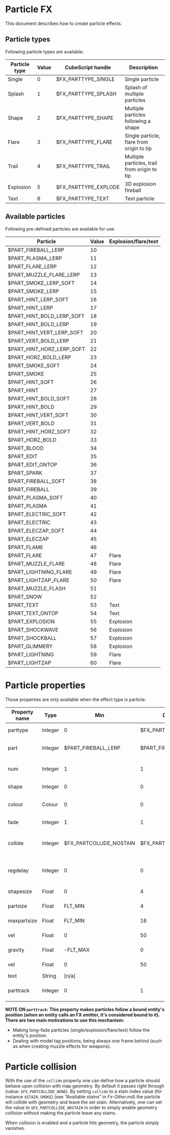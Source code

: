 # Particle FX

This document describes how to create particle effects.

## Particle types

Following particle types are available:

| Particle type | Value | CubeScript handle    | Description                                  |
|---------------|-------|----------------------|----------------------------------------------|
| Single        | 0     | $FX_PARTTYPE_SINGLE  | Single particle                              |
| Splash        | 1     | $FX_PARTTYPE_SPLASH  | Splash of multiple particles                 |
| Shape         | 2     | $FX_PARTTYPE_SHAPE   | Multiple particles following a shape         |
| Flare         | 3     | $FX_PARTTYPE_FLARE   | Single particle, flare from origin to tip    |
| Trail         | 4     | $FX_PARTTYPE_TRAIL   | Multiple particles, trail from origin to tip |
| Explosion     | 5     | $FX_PARTTYPE_EXPLODE | 3D explosion fireball                        |
| Text          | 6     | $FX_PARTTYPE_TEXT    | Text particle                                |

## Available particles

Following pre-defined particles are available for use:

| Particle                 | Value | Explosion/flare/text |
|--------------------------|-------|----------------------|
| $PART_FIREBALL_LERP      | 10    |                      |
| $PART_PLASMA_LERP        | 11    |                      |
| $PART_FLARE_LERP         | 12    |                      |
| $PART_MUZZLE_FLARE_LERP  | 13    |                      |
| $PART_SMOKE_LERP_SOFT    | 14    |                      |
| $PART_SMOKE_LERP         | 15    |                      |
| $PART_HINT_LERP_SOFT     | 16    |                      |
| $PART_HINT_LERP          | 17    |                      |
| $PART_HINT_BOLD_LERP_SOFT| 18    |                      |
| $PART_HINT_BOLD_LERP     | 19    |                      |
| $PART_HINT_VERT_LERP_SOFT| 20    |                      |
| $PART_VERT_BOLD_LERP     | 21    |                      |
| $PART_HINT_HORZ_LERP_SOFT| 22    |                      |
| $PART_HORZ_BOLD_LERP     | 23    |                      |
| $PART_SMOKE_SOFT         | 24    |                      |
| $PART_SMOKE              | 25    |                      |
| $PART_HINT_SOFT          | 26    |                      |
| $PART_HINT               | 27    |                      |
| $PART_HINT_BOLD_SOFT     | 28    |                      |
| $PART_HINT_BOLD          | 29    |                      |
| $PART_HINT_VERT_SOFT     | 30    |                      |
| $PART_VERT_BOLD          | 31    |                      |
| $PART_HINT_HORZ_SOFT     | 32    |                      |
| $PART_HORZ_BOLD          | 33    |                      |
| $PART_BLOOD              | 34    |                      |
| $PART_EDIT               | 35    |                      |
| $PART_EDIT_ONTOP         | 36    |                      |
| $PART_SPARK              | 37    |                      |
| $PART_FIREBALL_SOFT      | 38    |                      |
| $PART_FIREBALL           | 39    |                      |
| $PART_PLASMA_SOFT        | 40    |                      |
| $PART_PLASMA             | 41    |                      |
| $PART_ELECTRIC_SOFT      | 42    |                      |
| $PART_ELECTRIC           | 43    |                      |
| $PART_ELECZAP_SOFT       | 44    |                      |
| $PART_ELECZAP            | 45    |                      |
| $PART_FLAME              | 46    |                      |
| $PART_FLARE              | 47    | Flare                |
| $PART_MUZZLE_FLARE       | 48    | Flare                |
| $PART_LIGHTNING_FLARE    | 49    | Flare                |
| $PART_LIGHTZAP_FLARE     | 50    | Flare                |
| $PART_MUZZLE_FLASH       | 51    |                      |
| $PART_SNOW               | 52    |                      |
| $PART_TEXT               | 53    | Text                 |
| $PART_TEXT_ONTOP         | 54    | Text                 |
| $PART_EXPLOSION          | 55    | Explosion            |
| $PART_SHOCKWAVE          | 56    | Explosion            |
| $PART_SHOCKBALL          | 57    | Explosion            |
| $PART_GLIMMERY           | 58    | Explosion            |
| $PART_LIGHTNING          | 59    | Flare                |
| $PART_LIGHTZAP           | 60    | Flare                |

# Particle properties

Those properties are only available when the effect type is particle.

| Property name  | Type         | Min                     | Default              | Max                 | Modifiers    | Description                                                |
|----------------|--------------|-------------------------|----------------------|---------------------|--------------|------------------------------------------------------------|
| parttype       | Integer      | 0                       | $FX_PART_TYPE_SINGLE | $FX_PARTTYPE_TEXT   |              | Particle type (see *"Particle types"*)                     |
| part           | Integer      | $PART_FIREBALL_LERP     | $PART_FIREBALL_LERP  | $PART_FIREBALL_LERP |              | Particle (see *"Available particles"*)                     |
| num            | Integer      | 1                       | 1                    | 100                 | Random, Lerp | Number of splash particles generated                       |
| shape          | Integer      | 0                       | 0                    | 58                  |              | Particle shape (for shape type)                            |
| colour         | Colour       | 0                       | 0                    | 255                 | Random, Lerp | Particle colour (unless `colorized` is enabled)            |
| fade           | Integer      | 1                       | 1                    | INT_MAX             | Random, Lerp | Particle fade (lifetime) (ms)                              |
| collide        | Integer      | $FX_PARTCOLLIDE_NOSTAIN | $FX_PARTCOLLIDE_NONE | $STAIN_STAIN        |              | Geometry collision and stain. (see *"Particle collision"*) |
| regdelay       | Integer      | 0                       | 0                    | INT_MAX             | Random, Lerp | Random delay (higher the value the lower emit chance)      |
| shapesize      | Float        | 0                       | 4                    | FLT_MAX             | Random, Lerp | Splash/shape/flare size                                    |
| partsize       | Float        | FLT_MIN                 | 4                    | FLT_MAX             | Random, Lerp | Particle size                                              |
| maxpartsize    | Float        | FLT_MIN                 | 16                   | FLT_MAX             | Random, Lerp | Final particle size (explosion)                            |
| vel            | Float        | 0                       | 50                   | FLT_MAX             | Random, Lerp | Splash/shape particle speed                                |
| gravity        | Float        | -FLT_MAX                | 0                    | FLT_MAX             | Random, Lerp | Particle gravity                                           |
| vel            | Float        | 0                       | 50                   | FLT_MAX             | Random, Lerp | Splash/shape particle speed                                |
| text           | String       | [n/a]                   |                      | [n/a]               |              | Text                                                       |
| parttrack      | Integer      | 0                       | 1                    | 1                   |              | Follow entity position (when not using offsets)            |

**NOTE ON `parttrack`: This property makes particles follow a bound entity's position (when an entity calls an FX emitter, it's considered bound to it). There are two main motivations to use this mechanism:**

 * Making long-fade particles (single/explosion/flare/text) follow the entity's position.
 * Dealing with model tag positions, being always one frame behind (such as when creating muzzle effects for weapons).

# Particle collision

With the use of the `collide` property one can define how a particle should behave upon collision with map geometry.
By default it passes right through (value: `$FX_PARTCOLLIDE_NONE`).
By setting `collide` to a stain index value (for instance `$STAIN_SMOKE`) (see *"Available stains"* in *Fx-Other.md*)
the particle will collide with geometry and leave the set stain.
Alternatively, one can set the value to `$FX_PARTCOLLIDE_NOSTAIN` in order to simply
enable geometry collision without making the particle leave any stains.

When collision is enabled and a particle hits geometry, the particle simply vanishes.
